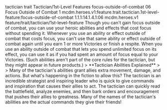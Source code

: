 <ability>
  <metadata>
    <class>tactician</class>
    <feature_type>trait</feature_type>
    <file_dpath>Tactician/1st-Level Features</file_dpath>
    <item_id>focus-outside-of-combat</item_id>
    <item_index>06</item_index>
    <item_name>Focus Outside of Combat</item_name>
    <level>1</level>
    <scc>mcdm.heroes.v1:feature.trait.tactician.1st-level-feature:focus-outside-of-combat</scc>
    <scdc>1.1.1:14.1.4.1:06</scdc>
    <source>mcdm.heroes.v1</source>
    <type>feature/trait/tactician/1st-level-feature</type>
  </metadata>
  <effects>
    <effect type="mundane">Though you can&apos;t gain focus outside of combat, you can use your heroic abilities and effects that cost focus without spending it. Whenever you use an ability or effect outside of combat that costs focus, you can&apos;t use that same ability or effect outside of combat again until you earn 1 or more Victories or finish a respite.
When you use an ability outside of combat that lets you spend unlimited focus on its effect, you can use it as if you had spent an amount of focus equal to your Victories. (Such abilities aren&apos;t part of the core rules for the tactician, but they might appear in future products.)
&gt; **Tactician Abilities Explained**
&gt;
&gt; Many of the tactician&apos;s abilities grant allies extra movement, damage, and actions. But what&apos;s happening in the fiction to allow this? The tactician is an incredible strategist and inspiring leader who is quick to give commands and inspiration that causes their allies to act. The tactician can quickly read the battlefield, analyze enemies, and then bark orders and encouragement that pushes their allies to greatness. Many of the names of the tactician&apos;s abilities are the actual commands they give their friends!</effect>
  </effects>
</ability>
